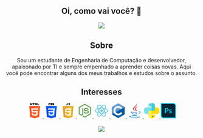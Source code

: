 <div align="center">

## Oi, como vai você? 👋

<p >
  <a href="https://github.com/tbahiasantos"><img src="https://readme-typing-svg.herokuapp.com?color=%230077ff&center=true&vCenter=true&lines=Bem-vindo(a)+ao+meu+GitHub.;Eu+sou+o+Thiago.;Estudante+de+Eng.+de+Computação.;CEFET-MG+%2C+Belo+Horizonte.+<3"></a>
</p>

## Sobre

Sou um estudante de Engenharia de Computação e desenvolvedor, apaixonado por TI e sempre empenhado a aprender coisas novas. Aqui você pode encontrar alguns dos meus trabalhos e estudos sobre o assunto.

## Interesses

<p align="center"> 
<a href="https://www.w3.org/html/" target="_blank" rel="noreferrer"> <img src="https://github.com/tbahiasantos/tbahiasantos/blob/main/img/html.png" alt="html5" width="40" height="40"/> </a> 
<a href="https://www.w3schools.com/css/" target="_blank" rel="noreferrer"> <img src="https://github.com/tbahiasantos/tbahiasantos/blob/main/img/css.png" alt="css3" width="40" height="40"/> </a> 
<a href="https://developer.mozilla.org/en-US/docs/Web/JavaScript" target="_blank" rel="noreferrer"> <img src="https://github.com/tbahiasantos/tbahiasantos/blob/main/img/js.png" alt="javascript" width="40" height="40"/> </a> 
<a href="https://nodejs.org/" target="_blank" rel="noreferrer"> <img src="https://github.com/tbahiasantos/tbahiasantos/blob/main/img/nodejs.png" width="40" height="40"/> </a> 
<a href="https://react.dev/" target="_blank" rel="noreferrer"> <img src="https://github.com/tbahiasantos/tbahiasantos/blob/main/img/react.png" alt="react" width="40" height="40"/> </a>
<a href="https://www.learn-c.org/" target="_blank" rel="noreferrer"> <img src="https://github.com/tbahiasantos/tbahiasantos/blob/main/img/c.png" alt="c" width="40" height="40"/> </a>
<a href="https://www.java.com/" target="_blank" rel="noreferrer"> <img src="https://github.com/tbahiasantos/tbahiasantos/blob/main/img/java.png" alt="java" width="40" height="40"/> </a>
<a href="https://www.python.org/" target="_blank" rel="noreferrer"> <img src="https://github.com/tbahiasantos/tbahiasantos/blob/main/img/python.png" alt="python" width="40" height="40"/> </a>
<a href="https://www.photoshop.com/" target="_blank" rel="noreferrer"> <img src="https://github.com/tbahiasantos/tbahiasantos/blob/main/img/photoshop.png" alt="photoshop" width="40" height="40"/> </a> 
</p>

<a href="https://github.com/anuraghazra/github-readme-stats"><img align="center" src="https://github-readme-stats.vercel.app/api/top-langs/?username=tbahiasantos&layout=compact&theme=tokyonight&hide_border=false" /></a>

</div>
